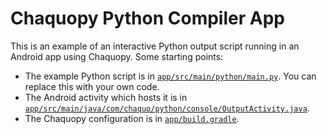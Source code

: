 # Chaquopy Python Compiler App
This is an example of an interactive Python output script running in an Android app using Chaquopy. Some starting points:

* The example Python script is in 
  [`app/src/main/python/main.py`](https://github.com/4med/PyCompiler/blob/main/app/src/main/python/pyscript.py).
  You can replace this with your own code.
* The Android activity which hosts it is in 
  [`app/src/main/java/com/chaquo/python/console/OutputActivity.java`](https://github.com/4med/PyCompiler/blob/main/app/src/main/java/com/compiler/py/OutputActivity.java).
* The Chaquopy configuration is in 
  [`app/build.gradle`](https://github.com/4med/PyCompiler/blob/main/app/build.gradle).
